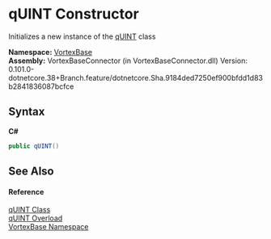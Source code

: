 # qUINT Constructor 
 

Initializes a new instance of the <a href="T_VortexBase_qUINT.md">qUINT</a> class

**Namespace:**&nbsp;<a href="N_VortexBase.md">VortexBase</a><br />**Assembly:**&nbsp;VortexBaseConnector (in VortexBaseConnector.dll) Version: 0.101.0-dotnetcore.38+Branch.feature/dotnetcore.Sha.9184ded7250ef900bfdd1d83b2841836087bcfce

## Syntax

**C#**<br />
``` C#
public qUINT()
```


## See Also


#### Reference
<a href="T_VortexBase_qUINT.md">qUINT Class</a><br /><a href="Overload_VortexBase_qUINT__ctor.md">qUINT Overload</a><br /><a href="N_VortexBase.md">VortexBase Namespace</a><br />